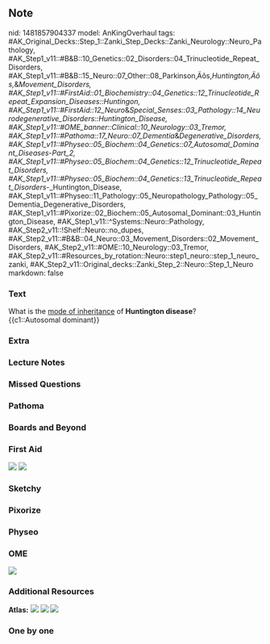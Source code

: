 ## Note
nid: 1481857904337
model: AnKingOverhaul
tags: #AK_Original_Decks::Step_1::Zanki_Step_Decks::Zanki_Neurology::Neuro_Pathology, #AK_Step1_v11::#B&B::10_Genetics::02_Disorders::04_Trinucleotide_Repeat_Disorders, #AK_Step1_v11::#B&B::15_Neuro::07_Other::08_Parkinson‚Äôs,_Huntington‚Äôs,_&_Movement_Disorders, #AK_Step1_v11::#FirstAid::01_Biochemistry::04_Genetics::12_Trinucleotide_Repeat_Expansion_Diseases::Huntingon, #AK_Step1_v11::#FirstAid::12_Neuro_&_Special_Senses::03_Pathology::14_Neurodegenerative_Disorders::Huntington_Disease, #AK_Step1_v11::#OME_banner::Clinical::10_Neurology::03_Tremor, #AK_Step1_v11::#Pathoma::17_Neuro::07_Dementia_&_Degenerative_Disorders, #AK_Step1_v11::#Physeo::05_Biochem::04_Genetics::07_Autosomal_Dominant_Diseases_-_Part_2, #AK_Step1_v11::#Physeo::05_Biochem::04_Genetics::12_Trinucleotide_Repeat_Disorders, #AK_Step1_v11::#Physeo::05_Biochem::04_Genetics::13_Trinucleotide_Repeat_Disorders_-_Huntington_Disease, #AK_Step1_v11::#Physeo::11_Pathology::05_Neuropathology_Pathology::05_Dementia_Degenerative_Disorders, #AK_Step1_v11::#Pixorize::02_Biochem::05_Autosomal_Dominant::03_Huntington_Disease, #AK_Step1_v11::^Systems::Neuro::Pathology, #AK_Step2_v11::!Shelf::Neuro::no_dupes, #AK_Step2_v11::#B&B::04_Neuro::03_Movement_Disorders::02_Movement_Disorders, #AK_Step2_v11::#OME::10_Neurology::03_Tremor, #AK_Step2_v11::#Resources_by_rotation::Neuro::step1_neuro::step_1_neuro_zanki, #AK_Step2_v11::Original_decks::Zanki_Step_2::Neuro::Step_1_Neuro
markdown: false

### Text
<div>
  What is the <u>mode of inheritance</u> of <b>Huntington
  disease</b>?
</div>
<div>
  {{c1::Autosomal dominant}}
</div>

### Extra


### Lecture Notes


### Missed Questions


### Pathoma


### Boards and Beyond


### First Aid
<img src="tmpYu4NJp.png"> <img src="tmps0fyly.png">

### Sketchy


### Pixorize


### Physeo


### OME
<div class="ome-widget">
  <a href=
  "https://onlinemeded.org/spa/neurology/tremor/acquire?ref=anki"><img src="_OME_AnkiFlashcards_Lesson_4.png"></a>
</div>

### Additional Resources
<b>Atlas:</b> <img src="tmpnTYlQO.png" class="resizer"> <img src=
"tmp00d1od.png" class="resizer"> <img src="tmpILVCyf.png" class=
"resizer">

### One by one

